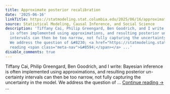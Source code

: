 ```yaml
---
title: Approximate posterior recalibration
date: '2025-06-16'
linkTitle: https://statmodeling.stat.columbia.edu/2025/06/16/approximate-posterior-recalibration/
source: Statistical Modeling, Causal Inference, and Social Science
description: 'Tiffany Cai, Philip Greengard, Ben Goodrich, and I write: Bayesian inference
  is often implemented using approximations, and resulting posterior un- certainty
  intervals can then be too narrow, not fully capturing the uncertainty in the model.
  We address the question of &#8230; <a href="https://statmodeling.stat.columbia.edu/2025/06/16/approximate-posterior-recalibration/">Continue
  reading <span class="meta-nav">&#8594;</span></a> ...'
disable_comments: true
---
```

Tiffany Cai, Philip Greengard, Ben Goodrich, and I write: Bayesian inference is often implemented using approximations, and resulting posterior un- certainty intervals can then be too narrow, not fully capturing the uncertainty in the model. We address the question of &#8230; <a href="https://statmodeling.stat.columbia.edu/2025/06/16/approximate-posterior-recalibration/">Continue reading <span class="meta-nav">&#8594;</span></a> ...